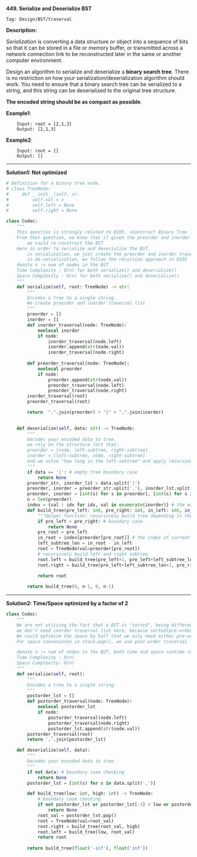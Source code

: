 **449. Serialize and Deserialize BST**

```Tag: Design/BST/traversal```

**Description:**

*Serialization* is converting a data structure or object into a sequence of bits so that it can be stored in a file or memory buffer, or transmitted across a network connection link to be reconstructed later in the same or another computer environment.

Design an algorithm to serialize and deserialize a **binary search tree**. There is no restriction on how your serialization/deserialization algorithm should work. You need to ensure that a binary search tree can be serialized to a string, and this string can be deserialized to the original tree structure.

**The encoded string should be as compact as possible**.

**Example1**:

		Input: root = [2,1,3]
		Output: [2,1,3]

**Example2**:

		Input: root = []
		Output: []

-----------

**Solution1: Not optimized**

```python
# Definition for a binary tree node.
# class TreeNode:
#     def __init__(self, x):
#         self.val = x
#         self.left = None
#         self.right = None

class Codec:
    """
    This question is strongly related to Q105. <Construct Binary Tree from Preorder and Inorder Traversal>
    From that question, we know that if given the preorder and inorder traversal list of a BST,
        we could re-construct the BST
    Here in order to serialize and deserialize the BST,
        in serialization, we just create the preorder and inorder traversal list
        in de-serialization, we follow the recursion approach in Q105
    denote n := num of nodes in the BST
    Time Complexity : O(n) for both serialize() and deserialize()
    Space Complexity : O(n) for both serialize() and deserialize()
    """
    def serialize(self, root: TreeNode) -> str:
        """
        Encodes a tree to a single string.
        We create preorder and inorder traversal list
        """
        preorder = []
        inorder = []
        def inorder_traversal(node: TreeNode):
            nonlocal inorder
            if node:
                inorder_traversal(node.left)
                inorder.append(str(node.val))
                inorder_traversal(node.right)
        
        def preorder_traversal(node: TreeNode):
            nonlocal preorder
            if node:
                preorder.append(str(node.val))
                preorder_traversal(node.left)
                preorder_traversal(node.right)
        inorder_traversal(root)
        preorder_traversal(root)

        return  ",".join(preorder) + "|" + ",".join(inorder)
        

    def deserialize(self, data: str) -> TreeNode:
        """
        Decodes your encoded data to tree.
        we rely on the structure fact that:
        preorder = [node, left-subtree, right-subtree]
        inorder = [left-subtree, node, right-subtree]
        and we solve "how long is the left-subtree" and apply recursion to construct the left and right subtree accordingly 
        """
        if data == '|': # empty tree boundary case
            return None
        preorder_str, inorder_lst = data.split('|')
        preorder, inorder = preorder_str.split(','), inorder_lst.split(',')
        preorder, inorder = [int(s) for s in preorder], [int(s) for s in inorder] # transform to int type
        n = len(preorder)
        index = {val : idx for idx, val in enumerate(inorder)} # the mapping index -> value in the inorder traversal list
        def build_tree(pre_left: int, pre_right: int, in_left: int, in_right: int) -> TreeNode:
            """Helper function: recursively build tree depending in the index range"""
            if pre_left > pre_right: # boundary case
                return None
            pre_root = pre_left
            in_root = index[preorder[pre_root]] # the index of current root node in inorder list
            left_subtree_len = in_root - in_left
            root = TreeNode(val=preorder[pre_root])
            # recursively build left and right subtree
            root.left = build_tree(pre_left+1, pre_left+left_subtree_len, in_left, in_root-1)
            root.right = build_tree(pre_left+left_subtree_len+1, pre_right, in_root+1, in_right)
            
            return root

        return build_tree(0, n-1, 0, n-1)
```

-----------

**Solution2: Time/Space optimized by a factor of 2**


```python
class Codec:
    """
    We are not utiizing the fact that a BST is "sorted", being different from a normal binary tree
	we don't need inorder traversal list here, because sorted(pre-order list/ post-order list) = inorder list
    We could optimize the space by half that we only need either pre-order list or post-order list
    For space convenience in stack.pop(), we use post-order traversal

    denote n := num of nodes in the BST, both time and space runtime reduce by a factor of 2 compared with solution 1
    Time Complexity : O(n)
    Space Complexity: O(n) 
    """
    def serialize(self, root):
        """
        Encodes a tree to a single string.
        """
        postorder_lst = []
        def postorder_traversal(node: TreeNode):
            nonlocal postorder_lst
            if node:
                postorder_traversal(node.left)
                postorder_traversal(node.right)
                postorder_lst.append(str(node.val))
        postorder_traversal(root)
        return ','.join(postorder_lst)

    def deserialize(self, data):
        """
        Decodes your encoded data to tree.
        """
        if not data: # boundary case checking
            return None
        postorder_lst = [int(s) for s in data.split(',')]

        def build_tree(low: int, high: int) -> TreeNode:
            # boundary case checking
            if not postorder_lst or postorder_lst[-1] < low or postorder_lst[-1] > high:
                return None
            root_val = postorder_lst.pop()
            root = TreeNode(val=root_val)
            root.right = build_tree(root_val, high)
            root.left = build_tree(low, root_val)
            return root 
        
        return build_tree(float('-inf'), float('inf'))
```